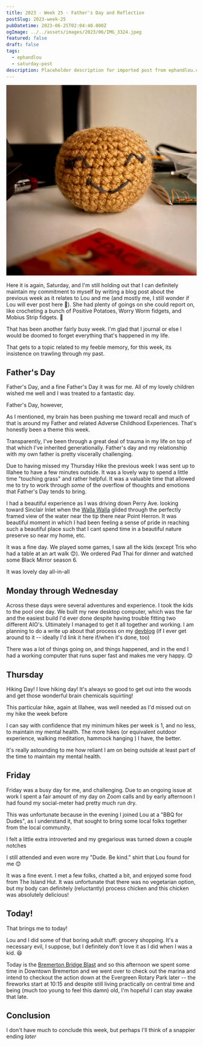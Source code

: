 ```yaml
---
title: 2023 - Week 25 - Father's Day and Reflection
postSlug: 2023-week-25
pubDatetime: 2023-06-25T02:04:40.000Z
ogImage: ../../assets/images/2023/06/IMG_3324.jpeg
featured: false
draft: false
tags:
  - ephandlou
  - saturday-post
description: Placeholder description for imported post from ephandlou.com
---
```


![Featured Image](../../assets/images/2023/06/IMG_3324.jpeg)

Here it is again, Saturday, and I'm still holding out that I can definitely maintain my commitment to myself by writing a blog post about the previous week as it relates to Lou and me (and mostly me, I still wonder if Lou will ever post here 🤔). She had plenty of goings on she could report on, like crocheting a bunch of Positive Potatoes, Worry Worm fidgets, and Mobius Strip fidgets. 🤩

That has been another fairly busy week. I'm glad that I journal or else I would be doomed to forget everything that's happened in my life.

That gets to a topic related to my feeble memory, for this week, its insistence on trawling through my past.

## Father's Day

Father's Day, and a fine Father's Day it was for me. All of my lovely children wished me well and I was treated to a fantastic day.

Father's Day, however,

As I mentioned, my brain has been pushing me toward recall and much of that is around my Father and related Adverse Childhood Experiences. That's honestly been a theme this week.

Transparently, I've been through a great deal of trauma in my life on top of that which I've inherited generationally. Father's day and my relationship with my own father is pretty viscerally challenging.

Due to having missed my Thursday Hike the previous week I was sent up to Illahee to have a few minutes outside. It was a lovely way to spend a little time "touching grass" and rather helpful. It was a valuable time that allowed me to try to work through _some_ of the overflow of thoughts and emotions that Father's Day tends to bring.

I had a beautiful experience as I was driving down Perry Ave. looking toward Sinclair Inlet when the [Walla Walla](https://en.wikipedia.org/wiki/MV_Walla_Walla) glided through the perfectly framed view of the water near the tip there near Point Herron. It was beautiful moment in which I had been feeling a sense of pride in reaching such a beautiful place such that I cant spend time in a beautiful nature preserve so near my home, etc.

It was a fine day. We played some games, I saw all the kids (except Tris who had a table at an art walk 😊). We ordered Pad Thai for dinner and watched some Black Mirror season 6.

It was lovely day all-in-all

## Monday through Wednesday

Across these days were several adventures and experience. I took the kids to the pool one day. We built my new desktop computer, which was the far and the easiest build I'd ever done despite having trouble fitting two different AIO's. Ultimately I managed to get it all together and working. I am planning to do a write up about that process on my [devblog](https://ephbaum.dev) (if I ever get around to it -- ideally I'd link it here if/when it's done, too)

There was a lot of things going on, and things happened, and in the end I had a working computer that runs super fast and makes me very happy. 😊

## Thursday

Hiking Day! I love hiking day! It's always so good to get out into the woods and get those wonderful brain chemicals squirting!

This particular hike, again at Illahee, was well needed as I'd missed out on my hike the week before

I can say with confidence that my minimum hikes per week is 1, and no less, to maintain my mental health. The more hikes (or equivalent outdoor experience, walking meditation, hammock hanging ) I have, the better.

It's really astounding to me how reliant I am on being outside at least part of the time to maintain my mental health.

## Friday

Friday was a busy day for me, and challenging. Due to an ongoing issue at work I spent a fair amount of my day on Zoom calls and by early afternoon I had found my social-meter had pretty much run dry.

This was unfortunate because in the evening I joined Lou at a "BBQ for Dudes", as I understand it, that sought to bring some local folks together from the local community.

I felt a little extra introverted and my gregarious was turned down a couple notches

I still attended and even wore my "Dude. Be kind." shirt that Lou found for me 😊

It was a fine event. I met a few folks, chatted a bit, and enjoyed some food from The Island Hut. It was unfortunate that there was no vegetarian option, but my body can definitely (reluctantly) process chicken and this chicken was absolutely delicious!

## Today!

That brings me to today!

Lou and I did some of that boring adult stuff: grocery shopping. It's a necessary evil, I suppose, but I definitely don't love it as I did when I was a kid. 😆

Today is the [Bremerton Bridge Blast](https://www.bremertonbridgeblast.com/) and so this afternoon we spent some time in Downtown Bremerton and we went over to check out the marina and intend to checkout the action down at the Evergreen Rotary Park later -- the fireworks start at 10:15 and despite still living practically on central time and being (much too young to feel this damn) old, I'm hopeful I can stay awake that late.

## Conclusion

I don't have much to conclude this week, but perhaps I'll think of a snappier ending _later_
